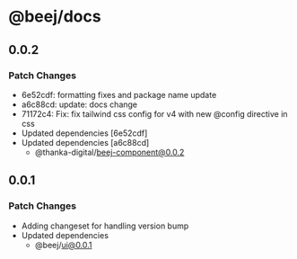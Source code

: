 # @beej/docs

## 0.0.2

### Patch Changes

- 6e52cdf: formatting fixes and package name update
- a6c88cd: update: docs change
- 71172c4: Fix: fix tailwind css config for v4 with new @config directive in css
- Updated dependencies [6e52cdf]
- Updated dependencies [a6c88cd]
  - @thanka-digital/beej-component@0.0.2

## 0.0.1

### Patch Changes

- Adding changeset for handling version bump
- Updated dependencies
  - @beej/ui@0.0.1
